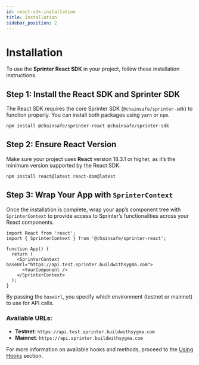 ```yaml
---
id: react-sdk-installation
title: Installation
sidebar_position: 2
---
```


# Installation

To use the **Sprinter React SDK** in your project, follow these installation instructions.

## Step 1: Install the React SDK and Sprinter SDK

The React SDK requires the core Sprinter SDK (`@chainsafe/sprinter-sdk`) to function properly. You can install both packages using `yarn` or `npm`.

```bash npm2yarn
npm install @chainsafe/sprinter-react @chainsafe/sprinter-sdk
```

## Step 2: Ensure React Version

Make sure your project uses **React** version 18.3.1 or higher, as it’s the minimum version supported by the React SDK.

```bash npm2yarn
npm install react@latest react-dom@latest
```

## Step 3: Wrap Your App with `SprinterContext`

Once the installation is complete, wrap your app’s component tree with `SprinterContext` to provide access to Sprinter’s functionalities across your React components.

```tsx
import React from 'react';
import { SprinterContext } from '@chainsafe/sprinter-react';

function App() {
  return (
    <SprinterContext baseUrl="https://api.test.sprinter.buildwithsygma.com">
      <YourComponent />
    </SprinterContext>
  );
}
```

By passing the `baseUrl`, you specify which environment (testnet or mainnet) to use for API calls.

### Available URLs:

- **Testnet**: `https://api.test.sprinter.buildwithsygma.com`
- **Mainnet**: `https://api.sprinter.buildwithsygma.com`

For more information on available hooks and methods, proceed to the [Using Hooks](03-using-hooks.md) section.
